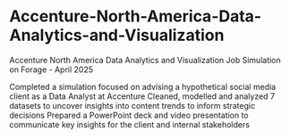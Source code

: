 # Accenture-North-America-Data-Analytics-and-Visualization
Accenture North America Data Analytics and Visualization Job Simulation on Forage - April 2025

Completed a simulation focused on advising a hypothetical social media client as a Data Analyst at Accenture
Cleaned, modelled and analyzed 7 datasets to uncover insights into content trends to inform strategic decisions
Prepared a PowerPoint deck and video presentation to communicate key insights for the client and internal stakeholders
